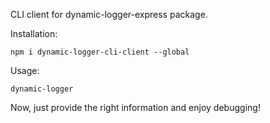 CLI client for dynamic-logger-express package.

Installation:
```
npm i dynamic-logger-cli-client --global
```

Usage:

```
dynamic-logger
```

Now, just provide the right information and enjoy debugging!